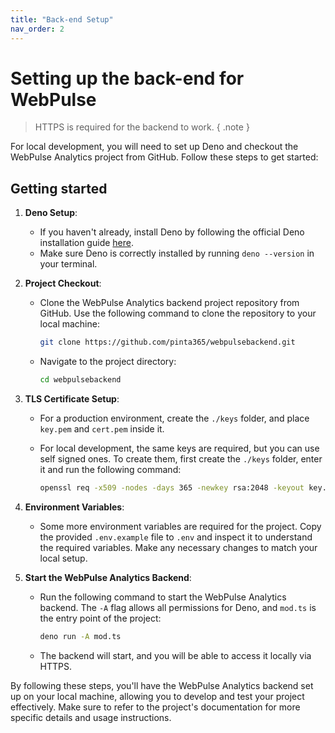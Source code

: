 ```yaml
---
title: "Back-end Setup"
nav_order: 2
---
```


# Setting up the back-end for WebPulse

>  HTTPS is required for the backend to work. { .note }

For local development, you will need to set up Deno and checkout the WebPulse Analytics project from GitHub. Follow
these steps to get started:

## Getting started

1. **Deno Setup**:
   - If you haven't already, install Deno by following the official Deno installation guide
     [here](https://docs.deno.com/runtime/manual/getting_started/installation).
   - Make sure Deno is correctly installed by running `deno --version` in your terminal.

2. **Project Checkout**:
   - Clone the WebPulse Analytics backend project repository from GitHub. Use the following command to clone the
     repository to your local machine:

     ```bash
     git clone https://github.com/pinta365/webpulsebackend.git
     ```

   - Navigate to the project directory:

     ```bash
     cd webpulsebackend
     ```

3. **TLS Certificate Setup**:

   - For a production environment, create the `./keys` folder, and place `key.pem` and `cert.pem` inside it.

   - For local development, the same keys are required, but you can use self signed ones. To create them, first create
     the `./keys` folder, enter it and run the following command:

     ```bash
     openssl req -x509 -nodes -days 365 -newkey rsa:2048 -keyout key.pem -out cert.pem
     ```

4. **Environment Variables**:
   - Some more environment variables are required for the project. Copy the provided `.env.example` file to `.env` and
     inspect it to understand the required variables. Make any necessary changes to match your local setup.

5. **Start the WebPulse Analytics Backend**:
   - Run the following command to start the WebPulse Analytics backend. The `-A` flag allows all permissions for Deno,
     and `mod.ts` is the entry point of the project:

     ```bash
     deno run -A mod.ts
     ```

   - The backend will start, and you will be able to access it locally via HTTPS.

By following these steps, you'll have the WebPulse Analytics backend set up on your local machine, allowing you to
develop and test your project effectively. Make sure to refer to the project's documentation for more specific details
and usage instructions.
